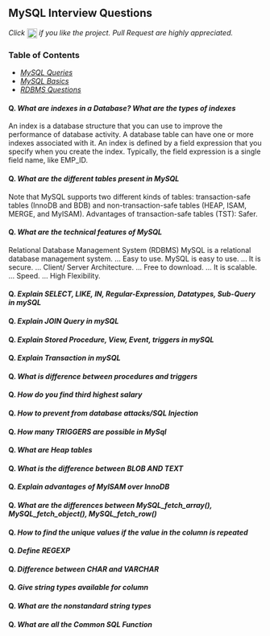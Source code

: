 ## MySQL Interview Questions

*Click <img src="https://github.com/learning-zone/mysql-interview-questions/blob/master/assets/star.png" width="20" height="20" align="absmiddle" title="Star" /> if you like the project. Pull Request are highly appreciated.*

### Table of Contents

* *[MySQL Queries](mysql-queries.md)*
* *[MySQL Basics](sql-commands.md)*
* *[RDBMS Questions](rdbms-questions.md)*


#### Q. ***What are indexes in a Database? What are the types of indexes***
An index is a database structure that you can use to improve the performance of database activity. A database table can have one or more indexes associated with it. An index is defined by a field expression that you specify when you create the index. Typically, the field expression is a single field name, like EMP_ID.

#### Q. ***What are the different tables present in MySQL***
Note that MySQL supports two different kinds of tables: transaction-safe tables (InnoDB and BDB) and non-transaction-safe tables (HEAP, ISAM, MERGE, and MyISAM). Advantages of transaction-safe tables (TST): Safer.
#### Q. ***What are the technical features of MySQL*** 
Relational Database Management System (RDBMS) MySQL is a relational database management system. ...
Easy to use. MySQL is easy to use. ...
It is secure. ...
Client/ Server Architecture. ...
Free to download. ...
It is scalable. ...
Speed. ...
High Flexibility.
#### Q. ***Explain SELECT, LIKE, IN, Regular-Expression, Datatypes, Sub-Query in mySQL***
#### Q. ***Explain JOIN Query in mySQL***
#### Q. ***Explain Stored Procedure, View, Event, triggers in mySQL***
#### Q. ***Explain Transaction in mySQL***
#### Q. ***What is difference between procedures and triggers***
#### Q. ***How do you find third highest salary***
#### Q. ***How to prevent from database attacks/SQL Injection***
#### Q. ***How many TRIGGERS are possible in MySql***
#### Q. ***What are Heap tables***
#### Q. ***What is the difference between BLOB AND TEXT***
#### Q. ***Explain advantages of MyISAM over InnoDB***
#### Q. ***What are the differences between MySQL_fetch_array(), MySQL_fetch_object(), MySQL_fetch_row()***
#### Q. ***How to find the unique values if the value in the column is repeated***
#### Q. ***Define REGEXP*** 
#### Q. ***Difference between CHAR and VARCHAR*** 
#### Q. ***Give string types available for column***
#### Q. ***What are the nonstandard string types***
#### Q. ***What are all the Common SQL Function***
